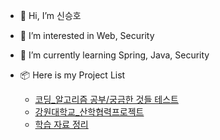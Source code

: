 - 👋 Hi, I’m 신승호
- 👀 I’m interested in Web, Security
- 🌱 I’m currently learning Spring, Java, Security

- 📦 Here is my Project List
  * [코딩_알고리즘 공부/궁금한 것들 테스트]( https://github.com/seuhong98/Coding_Study )
  * [강원대학교_산학협력프로젝트]( https://github.com/seuhong98/industry-university_project )
  * [학습 자료 정리]( https://github.com/seuhong98/Study )

  
